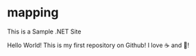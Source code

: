 mapping
=======

This is a Sample .NET Site

Hello World! This is my first repository on Github!
I love :coffee: and :pizza:!
